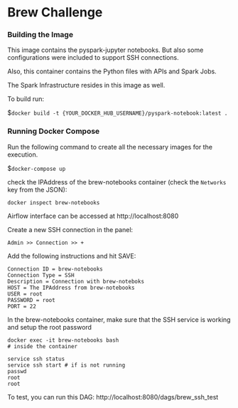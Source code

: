 # Brew Challenge

### Building the  Image
This image contains the pyspark-jupyter notebooks. But also some configurations were included to support SSH connections.


Also, this container contains the Python files with APIs and Spark  Jobs.

The Spark Infrastructure resides in this image as well. 

To build run:

$```docker build -t {YOUR_DOCKER_HUB_USERNAME}/pyspark-notebook:latest .```

### Running Docker Compose

Run the following command to create all the necessary images for the execution.

$`docker-compose up`

check the IPAddress of the brew-notebooks container  (check the `Networks` key from the JSON):

``docker inspect brew-notebooks``

Airflow interface can be accessed at http://localhost:8080

Create a new SSH connection in the panel:

``Admin >> Connection >> + ``

Add the following instructions and hit SAVE: 
```
Connection ID = brew-notebooks
Connection Type = SSH
Description = Connection with brew-noteboks
HOST = The IPAddress from brew-notebooks
USER = root
PASSWORD = root
PORT = 22
```

In the brew-notebooks container, make sure that the SSH service is working and setup the root password

```commandline
docker exec -it brew-notebooks bash
# inside the container

service ssh status
service ssh start # if is not running
passwd
root
root
```

To test, you can run this DAG:
http://localhost:8080/dags/brew_ssh_test
